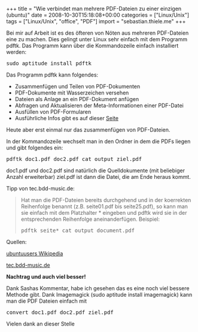 +++
title = "Wie verbindet man mehrere PDF-Dateien zu einer einzigen (ubuntu)"
date = 2008-10-30T15:18:08+00:00
categories = ["Linux/Unix"]
tags = ["Linux/Unix", "office", "PDF"]
import = "sebastian.thiele.me"
+++

Bei mir auf Arbeit ist es des öfteren von Nöten aus mehreren PDF-Dateien eine zu machen. Dies gelingt unter Linux sehr einfach mit dem Programm pdftk. Das Programm kann über die Kommandozeile einfach installiert werden:

<pre lang="lang">sudo aptitude install pdftk</pre>

Das Programm pdftk kann folgendes:

  * Zusammenfügen und Teilen von PDF-Dokumenten
  * PDF-Dokumente mit Wasserzeichen versehen
  * Dateien als Anlage an ein PDF-Dokument anfügen
  * Abfragen und Aktualisieren der Meta-Informationen einer PDF-Datei
  * Ausfüllen von PDF-Formularen
  * Ausführliche Infos gibt es auf dieser <a href="http://www.lagotzki.de/pdftk/" target="_blank">Seite</a>

Heute aber erst einmal nur das zusammenfügen von PDF-Dateien.

In der Kommandozeile wechselt man in den Ordner in dem die PDFs liegen und gibt folgendes ein:

<pre lang="bash">pdftk doc1.pdf doc2.pdf cat output ziel.pdf</pre>

doc1.pdf und doc2.pdf sind natürlich die Quelldokumente (mit beliebiger Anzahl erweiterbar) ziel.pdf ist dann die Datei, die am Ende heraus kommt.

Tipp von tec.bdd-music.de:

> Hat man die PDF-Dateien bereits durchgehend und in der koerrekten Reihenfolge benannt (z.B. seite01.pdf bis seite25.pdf), so kann man sie einfach mit dem Platzhalter * eingeben und pdftk wird sie in der entsprechenden Reihenfolge aneinanderfügen. Beispiel:
> 
> <pre lang="bash">pdftk seite* cat output document.pdf</pre>

Quellen:
  
<a href="http://wiki.ubuntuusers.de/PDF?highlight=pdftk#pdftk" target="_blank">ubuntuusers Wikipedia</a>
  
<a href="http://tec.bdd-music.de/?p=68" target="_blank">tec.bdd-music.de</a>

**Nachtrag und auch viel besser!**

Dank Sashas Kommentar, habe ich gesehen das es eine noch viel bessere Methode gibt. Dank Imagemagick (sudo aptitude install imagemagick) kann man die PDF Dateien einfach mit

<pre lang="bash">convert doc1.pdf doc2.pdf ziel.pdf</pre>

Vielen dank an dieser Stelle